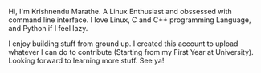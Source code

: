 Hi, I'm Krishnendu Marathe.
A Linux Enthusiast and obssessed with command line interface.
I love Linux, C and C++ programming Language, and Python if I feel lazy.

I enjoy building stuff from ground up. I created this account to upload whatever I can do to contribute (Starting from my First Year at University).
Looking forward to learning more stuff.
See ya!
